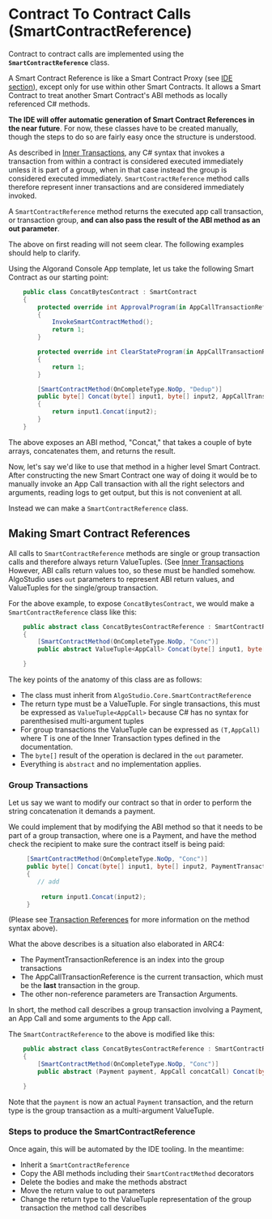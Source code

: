 # Contract To Contract Calls (SmartContractReference)

Contract to contract calls are implemented using the **```SmartContractReference```** class.

A Smart Contract Reference is like a Smart Contract Proxy (see [IDE section](../IDE/IDE.md)), except only
for use within other Smart Contracts. It allows a Smart Contract to treat another Smart Contract's ABI
methods as locally referenced C# methods.

**The IDE will offer automatic generation of Smart Contract References in the near future**. For now, these
classes have to be created manually, though the steps to do so are fairly easy once the structure is understood.

As described in [Inner Transactions](./InnerTransactions.md), any C# syntax that invokes a transaction from within a contract
is considered executed immediately unless it is part of a group, when in that case instead the group is considered executed
immediately. ```SmartContractReference``` method calls therefore represent inner transactions and are considered immediately
invoked.

A ```SmartContractReference``` method returns the executed app call transaction, or transaction group, **and can also
pass the result of the ABI method as an out parameter**.

The above on first reading will not seem clear. The following examples should help to clarify.

Using the Algorand Console App template, let us take the following Smart Contract as our starting point:

```csharp
    public class ConcatBytesContract : SmartContract
    {
        protected override int ApprovalProgram(in AppCallTransactionReference transaction)
        {
            InvokeSmartContractMethod();
            return 1;
        }

        protected override int ClearStateProgram(in AppCallTransactionReference transaction)
        {
            return 1;
        }

        [SmartContractMethod(OnCompleteType.NoOp, "Dedup")]
        public byte[] Concat(byte[] input1, byte[] input2, AppCallTransactionReference current)
        {
            return input1.Concat(input2);
        }
    }

```

The above exposes an ABI method, "Concat," that takes a couple of byte arrays, concatenates them, and returns the result.

Now, let's say we'd like to use that method in a higher level Smart Contract. After constructing the new Smart Contract
one way of doing it would be to manually invoke an App Call transaction with all the right selectors and arguments, reading
logs to get output, but this is not convenient at all.

Instead we can make a ```SmartContractReference``` class.

## Making Smart Contract References

All calls to ```SmartContractReference``` methods are single or group transaction calls and therefore always return ValueTuples.
(See [Inner Transactions](./InnerTransactions.md) However, ABI calls return values too, so these must be handled somehow.
AlgoStudio uses ```out``` parameters to represent ABI return values, and ValueTuples for the single/group transaction.

For the above example, to expose ```ConcatBytesContract```, we would make a ```SmartContractReference``` class like this:

```csharp
    public abstract class ConcatBytesContractReference : SmartContractReference
    {
        [SmartContractMethod(OnCompleteType.NoOp, "Conc")]
        public abstract ValueTuple<AppCall> Concat(byte[] input1, byte[] input2, out byte[] result);

    }
```

The key points of the anatomy of this class are as follows:
- The class must inherit from ```AlgoStudio.Core.SmartContractReference```
- The return type must be a ValueTuple. For single transactions, this must be expressed as ```ValueTuple<AppCall>``` because C# has no syntax for parenthesised
multi-argument tuples
- For group transactions the ValueTuple can be expressed as ```(T,AppCall)``` where T is one of the Inner Transaction types defined in the documentation.
- The ```byte[]``` result of the operation is declared in the ```out``` parameter.
- Everything is ```abstract``` and no implementation applies.

### Group Transactions

Let us say we want to modify our contract so that in order to perform the string concatenation it demands a payment.

We could implement that by modifying the ABI method so that it needs to be part of a group transaction, where one is a Payment, and have
the method check the recipient to make sure the contract itself is being paid:

```csharp
     [SmartContractMethod(OnCompleteType.NoOp, "Conc")]
     public byte[] Concat(byte[] input1, byte[] input2, PaymentTransactionReference payment,  AppCallTransactionReference current)
     {
        // add
     
         return input1.Concat(input2);
     }
```

(Please see [Transaction References](./TransactionReferences.md) for more information on the method syntax above).

What the above describes is a situation also elaborated in ARC4:
- The PaymentTransactionReference is an index into the group transactions
- The AppCallTransactionReference is the current transaction, which must be the **last** transaction in the group.
- The other non-reference parameters are Transaction Arguments.

In short, the method call describes a group transaction involving a Payment, an App Call and some arguments to the App call.

The ```SmartContractReference``` to the above is modified like this:

```csharp
    public abstract class ConcatBytesContractReference : SmartContractReference
    {
        [SmartContractMethod(OnCompleteType.NoOp, "Conc")]
        public abstract (Payment payment, AppCall concatCall) Concat(byte[] input1, byte[] input2, Payment payment, out byte[] result);

    }
```

Note that the ```payment``` is now an actual ```Payment``` transaction, and the return type is the group transaction as a multi-argument ValueTuple.

### Steps to produce the SmartContractReference

Once again, this will be automated by the IDE tooling. In the meantime:

- Inherit a ```SmartContractReference```
- Copy the ABI methods including their ```SmartContractMethod``` decorators
- Delete the bodies and make the methods abstract
- Move the return value to out parameters
- Change the return type to the ValueTuple representation of the group transaction the method call describes






